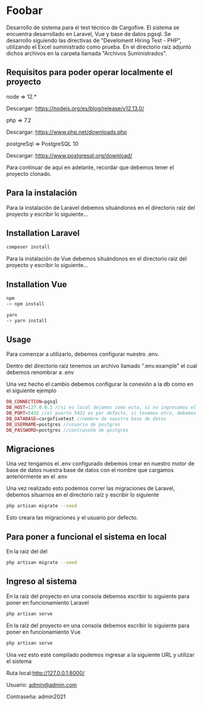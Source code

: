 # Foobar

Desarrollo de sistema para el test técnico de Cargofive.
El sistema se encuentra desarrollado en Laravel, Vue y base de datos pgsql.
Se desarrollo siguiendo las directivas de "Develoment Hiring Test - PHP", utilizando el Excel suministrado como prueba. En el directorio raíz adjunto dichos archivos en la carpeta llamada "Archivos Suministrados".

## Requisitos para poder operar localmente el proyecto


node => 12.*
 
Descargar:
https://nodejs.org/es/blog/release/v12.13.0/

php  => 7.2

Descargar: https://www.php.net/downloads.php

postgreSql => PostgreSQL 10

Descargar: https://www.postgresql.org/download/

Para continuar de aqui en adelante, recordar que debemos tener el proyecto clonado.

## Para la instalación
Para la instalación de Laravel debemos situándonos en el directorio raiz del proyecto y escribir lo siguiente...

## Installation Laravel

```bash
composer install
```
Para la instalación de Vue debemos situándonos en el directorio raiz del proyecto y escribir lo siguiente...
## Installation Vue 

```bash
npm
-> npm install 

yarn
-> yarn install
```

## Usage
Para comenzar a utilizarlo, debemos configurar nuestro .env.

Dentro del directorio raíz tenemos un archivo llamado ".env.example" el cual debemos renombrar a .env

Una vez hecho el cambio debemos configurar la conexión a la db como en el siguiente ejemplo

```php
DB_CONNECTION=pgsql
DB_HOST=127.0.0.1 //si es local dejamos como esta, si no ingresamos el IP correspondiente
DB_PORT=5432 //el puerto 5432 es por defecto, si tenemos otro, debemos cambiarlo aquí
DB_DATABASE=cargofivetest //nombre de nuestra base de datos
DB_USERNAME=postgres //usuario de postgres
DB_PASSWORD=postgres //contraseña de postgres
```
## Migraciones
Una vez tengamos el .env configurado debemos crear en nuestro motor de base de datos nuestra base de datos con el nombre que cargamos anteriormente en el .env

Una vez realizado esto podemos correr las migraciones de Laravel, debemos situarnos en el directorio raíz y escribir lo siguiente
```bash
php artisan migrate --seed
```
Esto creara las migraciones y el usuario por defecto.

## Para poner a funcional el sistema en  local
En la raíz del del 
```bash
php artisan migrate --seed
```


## Ingreso al sistema
En la raíz del proyecto en una consola debemos escribir lo siguiente para poner en funcionamiento Laravel
```bash
php artisan serve
```
En la raiz del proyecto en una consola debemos escribir lo siguiente para poner en funcionamiento Vue
```bash
php artisan serve
```
Una vez esto este compilado podemos ingresar a la siguiente URL y utilizar el sistema

Ruta local:http://127.0.0.1:8000/

Usuario: admin@admin.com

Contraseña: admin2021